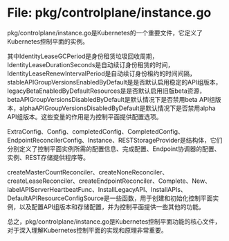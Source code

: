 # File: pkg/controlplane/instance.go

pkg/controlplane/instance.go是Kubernetes的一个重要文件，它定义了Kubernetes控制平面的实例。

其中IdentityLeaseGCPeriod是身份租赁垃圾回收周期，IdentityLeaseDurationSeconds是自动续订身份租赁的时间，IdentityLeaseRenewIntervalPeriod是自动续订身份租约的时间间隔，stableAPIGroupVersionsEnabledByDefault是是否默认启用稳定的API组版本，legacyBetaEnabledByDefaultResources是是否默认启用旧版beta资源，betaAPIGroupVersionsDisabledByDefault是默认情况下是否禁用beta API组版本，alphaAPIGroupVersionsDisabledByDefault是默认情况下是否禁用alpha API组版本。这些变量的作用是为控制平面提供配置选项。

ExtraConfig、Config、completedConfig、CompletedConfig、EndpointReconcilerConfig、Instance、RESTStorageProvider是结构体，它们分别定义了控制平面实例所需的配置信息、完成配置、Endpoint协调器的配置、实例、REST存储提供程序等。

createMasterCountReconciler、createNoneReconciler、createLeaseReconciler、createEndpointReconciler、Complete、New、labelAPIServerHeartbeatFunc、InstallLegacyAPI、InstallAPIs、DefaultAPIResourceConfigSource是一些函数，用于创建和初始化控制平面实例，以及配置API组版本和存储配置，并为控制平面提供一些其他的功能。

总之，pkg/controlplane/instance.go是Kubernetes控制平面功能的核心文件，对于深入理解Kubernetes控制平面的实现和原理非常重要。

